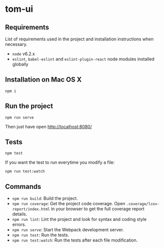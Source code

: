 
# tom-ui

## Requirements

List of requirements used in the project and installation instructions when
necessary.

- `node` v6.2.x
- `eslint`, `babel-eslint` and `eslint-plugin-react` node modules installed
  globally

## Installation on Mac OS X

```shell
npm i
```

## Run the project

```shell
npm run serve
```

Then just have open [http://localhost:8080/](http://localhost:8080)

## Tests

```shell
npm test
```

If you want the test to run everytime you modify a file:

```shell
npm run test:watch
```

## Commands

- `npm run build`: Build the project.
- `npm run coverage`: Get the project code coverage. Open
`.coverage/lcov-report/index.html` in your browser to get the full coverage
report details.
- `npm run lint`: Lint the project and look for syntax and coding style errors.
- `npm run serve`: Start the Webpack development server.
- `npm run test`: Run the tests.
- `npm run test:watch`: Run the tests after each file modification.
